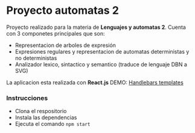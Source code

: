 # Proyecto automatas 2

Proyecto realizado para la materia de **Lenguajes y automatas 2**. Cuenta con 3 componetes principales
que son:

- Representacion de arboles de expresión
- Expresiones regulares y representacion de automatas deterministas y no deterministas
- Analizador lexico, sintactico y semantico (traduce de lenguaje DBN a SVG)

La aplicacion esta realizada con **React.js** DEMO: [Handlebars templates](https://hungry-goldstine-f45d13.netlify.com/)

### Instrucciones
- Clona el respositorio
- Instala las dependencias
- Ejecuta el comando ```npm start```
